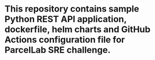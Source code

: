 # This repository contains sample Python REST API application, dockerfile, helm charts and GitHub Actions configuration file for ParcelLab SRE challenge.